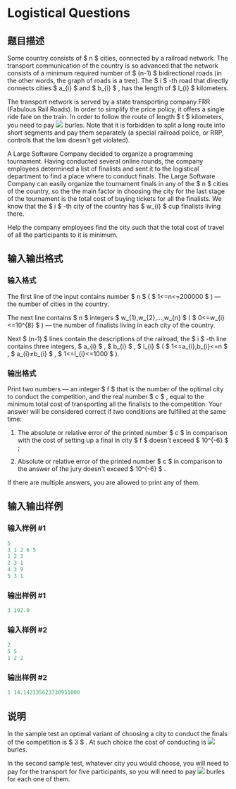 # Logistical Questions

## 题目描述

Some country consists of $ n $ cities, connected by a railroad network. The transport communication of the country is so advanced that the network consists of a minimum required number of $ (n-1) $ bidirectional roads (in the other words, the graph of roads is a tree). The $ i $ -th road that directly connects cities $ a_{i} $ and $ b_{i} $ , has the length of $ l_{i} $ kilometers.

The transport network is served by a state transporting company FRR (Fabulous Rail Roads). In order to simplify the price policy, it offers a single ride fare on the train. In order to follow the route of length $ t $ kilometers, you need to pay ![](https://cdn.luogu.com.cn/upload/vjudge_pic/CF566C/4783342c233dee54d6aad50e90f122716039e425.png) burles. Note that it is forbidden to split a long route into short segments and pay them separately (a special railroad police, or RRP, controls that the law doesn't get violated).

A Large Software Company decided to organize a programming tournament. Having conducted several online rounds, the company employees determined a list of finalists and sent it to the logistical department to find a place where to conduct finals. The Large Software Company can easily organize the tournament finals in any of the $ n $ cities of the country, so the the main factor in choosing the city for the last stage of the tournament is the total cost of buying tickets for all the finalists. We know that the $ i $ -th city of the country has $ w_{i} $ cup finalists living there.

Help the company employees find the city such that the total cost of travel of all the participants to it is minimum.

## 输入输出格式

### 输入格式

The first line of the input contains number $ n $ ( $ 1<=n<=200000 $ ) — the number of cities in the country.

The next line contains $ n $ integers $ w_{1},w_{2},...,w_{n} $ ( $ 0<=w_{i}<=10^{8} $ ) — the number of finalists living in each city of the country.

Next $ (n-1) $ lines contain the descriptions of the railroad, the $ i $ -th line contains three integers, $ a_{i} $ , $ b_{i} $ , $ l_{i} $ ( $ 1<=a_{i},b_{i}<=n $ , $ a_{i}≠b_{i} $ , $ 1<=l_{i}<=1000 $ ).

### 输出格式

Print two numbers — an integer $ f $ that is the number of the optimal city to conduct the competition, and the real number $ c $ , equal to the minimum total cost of transporting all the finalists to the competition. Your answer will be considered correct if two conditions are fulfilled at the same time:

1. The absolute or relative error of the printed number $ c $ in comparison with the cost of setting up a final in city $ f $ doesn't exceed $ 10^{-6} $ ;

2. Absolute or relative error of the printed number $ c $ in comparison to the answer of the jury doesn't exceed $ 10^{-6} $ .

If there are multiple answers, you are allowed to print any of them.

## 输入输出样例

### 输入样例 #1

```cpp
5
3 1 2 6 5
1 2 3
2 3 1
4 3 9
5 3 1

```
### 输出样例 #1

```cpp
3 192.0
```


### 输入样例 #2

```cpp
2
5 5
1 2 2

```
### 输出样例 #2

```cpp
1 14.142135623730951000

```
## 说明

In the sample test an optimal variant of choosing a city to conduct the finals of the competition is $ 3 $ . At such choice the cost of conducting is ![](https://cdn.luogu.com.cn/upload/vjudge_pic/CF566C/d27433edacc370f4d98644d4c1867b0e65f8d3a2.png) burles.

In the second sample test, whatever city you would choose, you will need to pay for the transport for five participants, so you will need to pay ![](https://cdn.luogu.com.cn/upload/vjudge_pic/CF566C/2742addad9ff0521989570c4ca211f5401fbe3a4.png) burles for each one of them.

